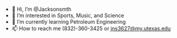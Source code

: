 - 👋 Hi, I’m @Jacksonsmth
- 👀 I’m interested in Sports, Music, and Science
- 🌱 I’m currently learning Petroleum Engineering
- 📫 How to reach me (832)-360-3425 or jns3627@my.utexas.edu

<!---
Jacksonsmth/Jacksonsmth is a ✨ special ✨ repository because its `README.md` (this file) appears on your GitHub profile.
You can click the Preview link to take a look at your changes.
--->
